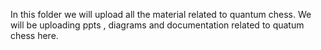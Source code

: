 In this folder we will upload all the material related to quantum chess.
We will be uploading ppts , diagrams and documentation related to quatum chess here.
